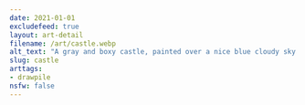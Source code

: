 ```yaml
---
date: 2021-01-01
excludefeed: true
layout: art-detail
filename: /art/castle.webp
alt_text: "A gray and boxy castle, painted over a nice blue cloudy sky."
slug: castle
arttags:
- drawpile
nsfw: false
---
```

